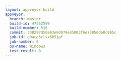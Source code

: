 ```yaml
---
layout: appveyor-build
appveyor:
  branch: master
  build-id: 47552599
  build-number: 516
  commit: 338297d50a63e6d879e85003f6e73856da0c895c
  job-id: g9acp5rlvx605jpf
  job-number: 6
  os-name: Windows
  test-result: 0
---
```

